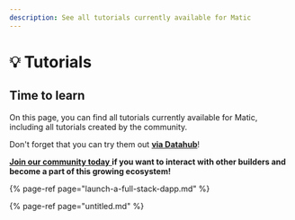 ```yaml
---
description: See all tutorials currently available for Matic
---
```


# 💡 Tutorials

## Time to learn

On this page, you can find all tutorials currently available for Matic, including all tutorials created by the community.

Don't forget that you can try them out [**via Datahub**](https://datahub.figment.io/sign_up?service=matic)!

[**Join our community today** ](https://discord.gg/fszyM7K)**if you want to interact with other builders and become a part of this growing ecosystem!**

{% page-ref page="launch-a-full-stack-dapp.md" %}

{% page-ref page="untitled.md" %}




